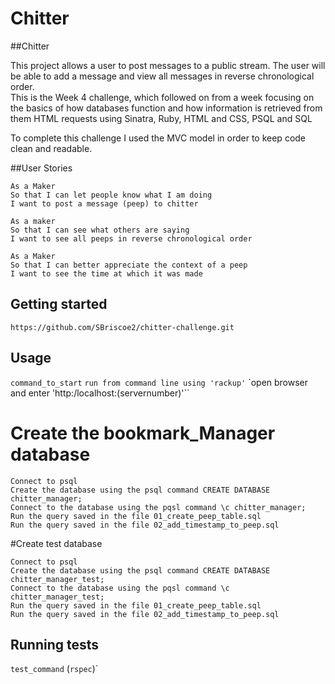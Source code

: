 # Chitter

##Chitter

This project allows a user to post messages to a public stream.  The user will be able to add a message and view all messages in reverse chronological order.  
This is the Week 4 challenge, which followed on from a week focusing on the basics of how databases function and how information is retrieved from them HTML requests using Sinatra, Ruby, HTML and CSS, PSQL and SQL

To complete this challenge I used the MVC model in order to keep code clean and readable.

##User Stories

```
As a Maker
So that I can let people know what I am doing  
I want to post a message (peep) to chitter

As a maker
So that I can see what others are saying  
I want to see all peeps in reverse chronological order

As a Maker
So that I can better appreciate the context of a peep
I want to see the time at which it was made
```

## Getting started

`https://github.com/SBriscoe2/chitter-challenge.git`

## Usage

`command_to_start`
`run from command line using 'rackup'`
`open browser and enter 'http:/localhost:(servernumber)'``

# Create the bookmark_Manager database

```
Connect to psql
Create the database using the psql command CREATE DATABASE chitter_manager;
Connect to the database using the pqsl command \c chitter_manager;
Run the query saved in the file 01_create_peep_table.sql
Run the query saved in the file 02_add_timestamp_to_peep.sql
```

#Create test database

```
Connect to psql
Create the database using the psql command CREATE DATABASE chitter_manager_test;
Connect to the database using the pqsl command \c chitter_manager_test;
Run the query saved in the file 01_create_peep_table.sql
Run the query saved in the file 02_add_timestamp_to_peep.sql
```

## Running tests

`test_command` (`rspec`)`

<!-- `Travis CI tests passed status badge added: -->
